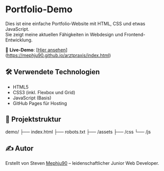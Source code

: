 # Portfolio-Demo

Dies ist eine einfache Portfolio-Website mit HTML, CSS und etwas JavaScript.  
Sie zeigt meine aktuellen Fähigkeiten in Webdesign und Frontend-Entwicklung.

🔗 **Live-Demo**: [[Hier ansehen](https://mephju90.github.io/wetter-app/)](https://mephju90.github.io/arztpraxis/index.html)

## 🛠 Verwendete Technologien

- HTML5
- CSS3 (inkl. Flexbox und Grid)
- JavaScript (Basis)
- GitHub Pages für Hosting

## 📂 Projektstruktur

demo/ ├── index.html ├── robots.txt ├── /assets ├── /css └── /js

## ✍️ Autor

Erstellt von Steven [Mephju90](https://github.com/Mephju90) – leidenschaftlicher Junior Web Developer.

